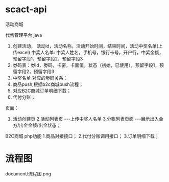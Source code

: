 # scact-api
活动商城

代售管理平台
java
1. 创建活动， 活动id，活动名称，活动开始时间，结束时间，活动中奖名单(上传excel)
中奖人名单: 中奖人姓名，手机号，银行卡号，开户行，中奖金额，预留字段1，预留字段2，预留字段3
2. 劵码表：劵id，劵码，卡密，卡面值，状态（初始，已使用），预留字段1，预留字段2，预留字段3
3. 中奖名单 对应的劵码关系；
4. 商品push,根据b2c商城push流程；
5. 对应B2C商城订单明细下载；
6. 代付分账；

页面：
1. 活动创建页
2.活动列表页 ---上传中奖人名单
3.分账列表页面 ---展示出入金方/出金金额/出金状态；

B2C商城
php功能
1.商品对接接口；
2.代付分账调用接口；
3.订单明细下载；

# 流程图
document/流程图.png
